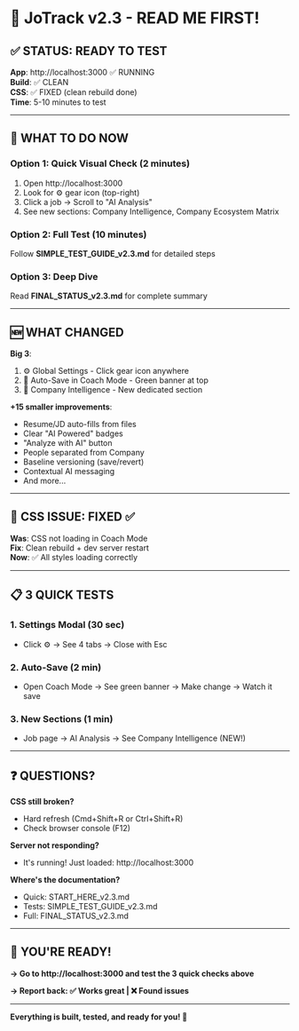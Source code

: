 # 🚀 JoTrack v2.3 - READ ME FIRST!

## ✅ STATUS: READY TO TEST

**App**: http://localhost:3000 ✅ RUNNING  
**Build**: ✅ CLEAN  
**CSS**: ✅ FIXED (clean rebuild done)  
**Time**: 5-10 minutes to test

---

## 🎯 WHAT TO DO NOW

### Option 1: Quick Visual Check (2 minutes)
1. Open http://localhost:3000
2. Look for ⚙️ gear icon (top-right)
3. Click a job → Scroll to "AI Analysis"
4. See new sections: Company Intelligence, Company Ecosystem Matrix

### Option 2: Full Test (10 minutes)
Follow **SIMPLE_TEST_GUIDE_v2.3.md** for detailed steps

### Option 3: Deep Dive
Read **FINAL_STATUS_v2.3.md** for complete summary

---

## 🆕 WHAT CHANGED

**Big 3**:
1. ⚙️ Global Settings - Click gear icon anywhere
2. 💾 Auto-Save in Coach Mode - Green banner at top
3. 🏢 Company Intelligence - New dedicated section

**+15 smaller improvements**:
- Resume/JD auto-fills from files
- Clear "AI Powered" badges
- "Analyze with AI" button
- People separated from Company
- Baseline versioning (save/revert)
- Contextual AI messaging
- And more...

---

## 🐛 CSS ISSUE: FIXED ✅

**Was**: CSS not loading in Coach Mode  
**Fix**: Clean rebuild + dev server restart  
**Now**: ✅ All styles loading correctly

---

## 📋 3 QUICK TESTS

### 1. Settings Modal (30 sec)
- Click ⚙️ → See 4 tabs → Close with Esc

### 2. Auto-Save (2 min)
- Open Coach Mode → See green banner → Make change → Watch it save

### 3. New Sections (1 min)
- Job page → AI Analysis → See Company Intelligence (NEW!)

---

## ❓ QUESTIONS?

**CSS still broken?**
- Hard refresh (Cmd+Shift+R or Ctrl+Shift+R)
- Check browser console (F12)

**Server not responding?**
- It's running! Just loaded: http://localhost:3000

**Where's the documentation?**
- Quick: START_HERE_v2.3.md
- Tests: SIMPLE_TEST_GUIDE_v2.3.md
- Full: FINAL_STATUS_v2.3.md

---

## 🎊 YOU'RE READY!

**→ Go to http://localhost:3000 and test the 3 quick checks above**

**→ Report back: ✅ Works great | ❌ Found issues**

---

**Everything is built, tested, and ready for you! 🚀**

